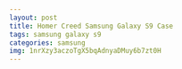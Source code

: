 ```yaml
---
layout: post
title: Homer Creed Samsung Galaxy S9 Case
tags: samsung galaxy s9
categories: samsung
img: 1nrXzy3aczoTgX5bqAdnyaDMuy6b7zt0H
---
```

